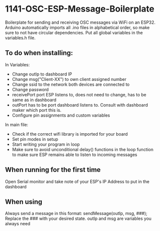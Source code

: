 # 1141-OSC-ESP-Message-Boilerplate
Boilerplate for sending and receiving OSC messages via WiFi on an ESP32.
Arduino automatically imports all .ino files in alphabetical order, so make sure to not have circular dependencies. Put all global variables in the variables.h file.

## To do when installing:
In Variables: 
- Change outIp to dashboard IP
- Change msg("Client-XX") to own client assigned number
- Change ssid to the network both devices are connected to
- Change password
- receivePort port ESP listens to, does not need to change, has to be same as in dashboard
- outPort has to be port dashboard listens to. Consult with dashboard maker which port this is.
- Configure pin assignments and custom variables

In main file:
- Check if the correct wifi library is imported for your board
- Set pin modes in setup
- Start writing your program in loop
- Make sure to avoid unconditional delay() functions in the loop function to make sure ESP remains able to listen to incoming messages

## When running for the first time
Open Serial monitor and take note of your ESP's IP Address to put in the dashboard

## When using
Always send a message in this format:
sendMessage(outIp, msg, ###);
Replace the ### with your desired state. outIp and msg are variables you always need